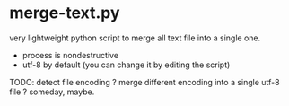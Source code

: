 # merge-text.py
very lightweight python script to merge all text file into a single one.
- process is nondestructive
- utf-8 by default (you can change it by editing the script)

TODO: detect file encoding ? merge different encoding into a single utf-8 file ? someday, maybe.

